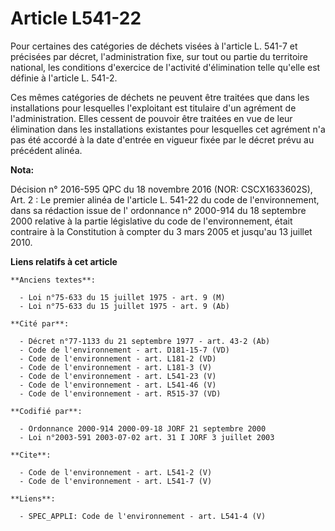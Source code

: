 # Article L541-22

Pour certaines des catégories de déchets visées à l'article L. 541-7 et précisées par décret, l'administration fixe, sur tout
ou partie du territoire national, les conditions d'exercice de l'activité d'élimination telle qu'elle est définie à l'article
L. 541-2.

Ces mêmes catégories de déchets ne peuvent être traitées que dans les installations pour lesquelles l'exploitant est
titulaire d'un agrément de l'administration. Elles cessent de pouvoir être traitées en vue de leur élimination dans les
installations existantes pour lesquelles cet agrément n'a pas été accordé à la date d'entrée en vigueur fixée par le décret
prévu au précédent alinéa.

**Nota:**

Décision n° 2016-595 QPC du 18 novembre 2016 (NOR: CSCX1633602S), Art. 2 : Le premier alinéa de l'article L. 541-22 du code
de l'environnement, dans sa rédaction issue de l' ordonnance n° 2000-914 du 18 septembre 2000 relative à la partie
législative du code de l'environnement, était contraire à la Constitution à compter du 3 mars 2005 et jusqu'au 13 juillet
2010.

**Liens relatifs à cet article**

	**Anciens textes**:

	  - Loi n°75-633 du 15 juillet 1975 - art. 9 (M)
	  - Loi n°75-633 du 15 juillet 1975 - art. 9 (Ab)

	**Cité par**:

	  - Décret n°77-1133 du 21 septembre 1977 - art. 43-2 (Ab)
	  - Code de l'environnement - art. D181-15-7 (VD)
	  - Code de l'environnement - art. L181-2 (VD)
	  - Code de l'environnement - art. L181-3 (V)
	  - Code de l'environnement - art. L541-23 (V)
	  - Code de l'environnement - art. L541-46 (V)
	  - Code de l'environnement - art. R515-37 (VD)

	**Codifié par**:

	  - Ordonnance 2000-914 2000-09-18 JORF 21 septembre 2000
	  - Loi n°2003-591 2003-07-02 art. 31 I JORF 3 juillet 2003

	**Cite**:

	  - Code de l'environnement - art. L541-2 (V)
	  - Code de l'environnement - art. L541-7 (V)

	**Liens**:

	  - SPEC_APPLI: Code de l'environnement - art. L541-4 (V)
